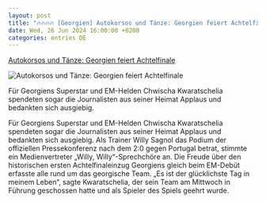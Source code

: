 ```yaml
---
layout: post
title: "🔥🔥🔥🔥 [Georgien] Autokorsos und Tänze: Georgien feiert Achtelfinale"
date: Wed, 26 Jun 2024 16:00:00 +0200
categories: entries DE
---
```

[Autokorsos und Tänze: Georgien feiert Achtelfinale](https://ga.de/sport/em2024/autokorsos-und-taenze-georgien-feiert-achtelfinale_aid-115169733)

![Autokorsos und Tänze: Georgien feiert Achtelfinale](https://ga.de/imgs/93/2/0/5/5/5/1/4/1/7/tok_0afaab89efa5216403efdb019577692a/w1200_h630_x790_y888_urn_newsml_dpa_com_20090101_240627-99-548251-v3-s2048-50bfc04573c2ddf1.jpeg)

Für Georgiens Superstar und EM-Helden Chwischa Kwaratschelia spendeten sogar die Journalisten aus seiner Heimat Applaus und bedankten sich ausgiebig.

Für Georgiens Superstar und EM-Helden Chwischa Kwaratschelia spendeten sogar die Journalisten aus seiner Heimat Applaus und bedankten sich ausgiebig. Als Trainer Willy Sagnol das Podium der offiziellen Pressekonferenz nach dem 2:0 gegen Portugal betrat, stimmte ein Medienvertreter „Willy, Willy“-Sprechchöre an. Die Freude über den historischen ersten Achtelfinaleinzug Georgiens gleich beim EM-Debüt erfasste alle rund um das georgische Team. „Es ist der glücklichste Tag in meinem Leben“, sagte Kwaratschelia, der sein Team am Mittwoch in Führung geschossen hatte und als Spieler des Spiels geehrt wurde.

